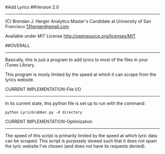 #Add Lyrics
##Version 2.0
***************************************

(C) Brendan J. Herger
Analytics Master's Candidate at University of San Francisco
13herger@gmail.com

Available under MIT License
http://opensource.org/licenses/MIT


##OVERALL
**********************************

Basically, this is just a program to add lyrics to most of the files in your iTunes Library.

This program is mosly limited by the speed at which it can scrape from the lyrics website.

CURRENT IMPLEMENTATION-File I/O
**********************************
In its current state, this python file is set up to run with the command:

    python LyricGrabber.py -d directory


CURRENT IMPLEMENTATION-Optimization
**********************************
The speed of this script is primarily limited by the speed at which lyric data can be scraped. This script is purposely 
slowed such that it does not spam the lyric website I've chosen (and does not have its requests denied). 
